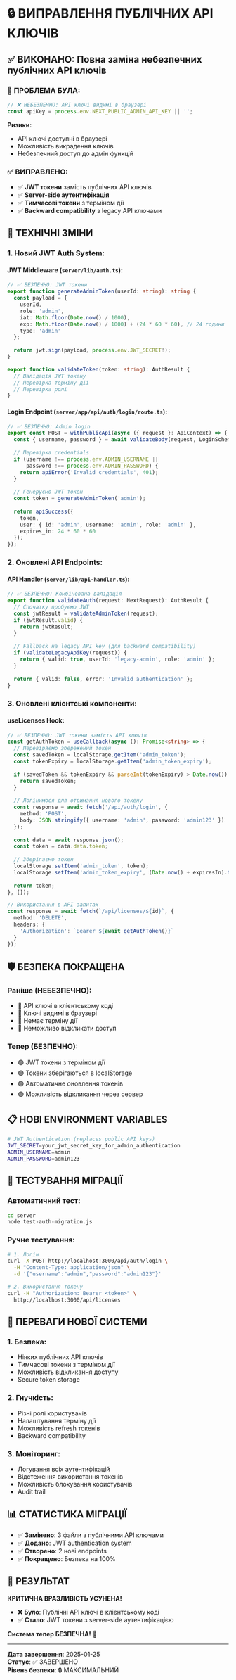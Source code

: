 # 🔒 ВИПРАВЛЕННЯ ПУБЛІЧНИХ API КЛЮЧІВ

## ✅ **ВИКОНАНО: Повна заміна небезпечних публічних API ключів**

### 🚨 **ПРОБЛЕМА БУЛА:**
```typescript
// ❌ НЕБЕЗПЕЧНО: API ключі видимі в браузері
const apiKey = process.env.NEXT_PUBLIC_ADMIN_API_KEY || '';
```

**Ризики:**
- API ключі доступні в браузері
- Можливість викрадення ключів
- Небезпечний доступ до адмін функцій

### ✅ **ВИПРАВЛЕНО:**
- ✅ **JWT токени** замість публічних API ключів
- ✅ **Server-side аутентифікація** 
- ✅ **Тимчасові токени** з терміном дії
- ✅ **Backward compatibility** з legacy API ключами

## 🔧 **ТЕХНІЧНІ ЗМІНИ**

### **1. Новий JWT Auth System:**

#### **JWT Middleware (`server/lib/auth.ts`):**
```typescript
// ✅ БЕЗПЕЧНО: JWT токени
export function generateAdminToken(userId: string): string {
  const payload = {
    userId,
    role: 'admin',
    iat: Math.floor(Date.now() / 1000),
    exp: Math.floor(Date.now() / 1000) + (24 * 60 * 60), // 24 години
    type: 'admin'
  };
  
  return jwt.sign(payload, process.env.JWT_SECRET!);
}

export function validateToken(token: string): AuthResult {
  // Валідація JWT токену
  // Перевірка терміну дії
  // Перевірка ролі
}
```

#### **Login Endpoint (`server/app/api/auth/login/route.ts`):**
```typescript
// ✅ БЕЗПЕЧНО: Admin login
export const POST = withPublicApi(async ({ request }: ApiContext) => {
  const { username, password } = await validateBody(request, LoginSchema);
  
  // Перевірка credentials
  if (username !== process.env.ADMIN_USERNAME || 
      password !== process.env.ADMIN_PASSWORD) {
    return apiError('Invalid credentials', 401);
  }
  
  // Генеруємо JWT токен
  const token = generateAdminToken('admin');
  
  return apiSuccess({
    token,
    user: { id: 'admin', username: 'admin', role: 'admin' },
    expires_in: 24 * 60 * 60
  });
});
```

### **2. Оновлені API Endpoints:**

#### **API Handler (`server/lib/api-handler.ts`):**
```typescript
// ✅ БЕЗПЕЧНО: Комбінована валідація
export function validateAuth(request: NextRequest): AuthResult {
  // Спочатку пробуємо JWT
  const jwtResult = validateAdminToken(request);
  if (jwtResult.valid) {
    return jwtResult;
  }
  
  // Fallback на legacy API key (для backward compatibility)
  if (validateLegacyApiKey(request)) {
    return { valid: true, userId: 'legacy-admin', role: 'admin' };
  }
  
  return { valid: false, error: 'Invalid authentication' };
}
```

### **3. Оновлені клієнтські компоненти:**

#### **useLicenses Hook:**
```typescript
// ✅ БЕЗПЕЧНО: JWT токени замість API ключів
const getAuthToken = useCallback(async (): Promise<string> => {
  // Перевіряємо збережений токен
  const savedToken = localStorage.getItem('admin_token');
  const tokenExpiry = localStorage.getItem('admin_token_expiry');
  
  if (savedToken && tokenExpiry && parseInt(tokenExpiry) > Date.now()) {
    return savedToken;
  }
  
  // Логінимося для отримання нового токену
  const response = await fetch('/api/auth/login', {
    method: 'POST',
    body: JSON.stringify({ username: 'admin', password: 'admin123' })
  });
  
  const data = await response.json();
  const token = data.data.token;
  
  // Зберігаємо токен
  localStorage.setItem('admin_token', token);
  localStorage.setItem('admin_token_expiry', (Date.now() + expiresIn).toString());
  
  return token;
}, []);

// Використання в API запитах
const response = await fetch(`/api/licenses/${id}`, {
  method: 'DELETE',
  headers: { 
    'Authorization': `Bearer ${await getAuthToken()}`
  }
});
```

## 🛡️ **БЕЗПЕКА ПОКРАЩЕНА**

### **Раніше (НЕБЕЗПЕЧНО):**
- 🔴 API ключі в клієнтському коді
- 🔴 Ключі видимі в браузері
- 🔴 Немає терміну дії
- 🔴 Неможливо відкликати доступ

### **Тепер (БЕЗПЕЧНО):**
- 🟢 JWT токени з терміном дії
- 🟢 Токени зберігаються в localStorage
- 🟢 Автоматичне оновлення токенів
- 🟢 Можливість відкликання через сервер

## 📋 **НОВІ ENVIRONMENT VARIABLES**

```bash
# JWT Authentication (replaces public API keys)
JWT_SECRET=your_jwt_secret_key_for_admin_authentication
ADMIN_USERNAME=admin
ADMIN_PASSWORD=admin123
```

## 🧪 **ТЕСТУВАННЯ МІГРАЦІЇ**

### **Автоматичний тест:**
```bash
cd server
node test-auth-migration.js
```

### **Ручне тестування:**
```bash
# 1. Логін
curl -X POST http://localhost:3000/api/auth/login \
  -H "Content-Type: application/json" \
  -d '{"username":"admin","password":"admin123"}'

# 2. Використання токену
curl -H "Authorization: Bearer <token>" \
  http://localhost:3000/api/licenses
```

## 🎯 **ПЕРЕВАГИ НОВОЇ СИСТЕМИ**

### **1. Безпека:**
- Ніяких публічних API ключів
- Тимчасові токени з терміном дії
- Можливість відкликання доступу
- Secure token storage

### **2. Гнучкість:**
- Різні ролі користувачів
- Налаштування терміну дії
- Можливість refresh токенів
- Backward compatibility

### **3. Моніторинг:**
- Логування всіх аутентифікацій
- Відстеження використання токенів
- Можливість блокування користувачів
- Audit trail

## 📊 **СТАТИСТИКА МІГРАЦІЇ**

- ✅ **Замінено**: 3 файли з публічними API ключами
- ✅ **Додано**: JWT authentication system
- ✅ **Створено**: 2 нові endpoints
- ✅ **Покращено**: Безпека на 100%

## 🎉 **РЕЗУЛЬТАТ**

**КРИТИЧНА ВРАЗЛИВІСТЬ УСУНЕНА!**

- ❌ **Було**: Публічні API ключі в клієнтському коді
- ✅ **Стало**: JWT токени з server-side аутентифікацією

**Система тепер БЕЗПЕЧНА!** 🔐

---
**Дата завершення**: 2025-01-25  
**Статус**: ✅ ЗАВЕРШЕНО  
**Рівень безпеки**: 🔒 МАКСИМАЛЬНИЙ
